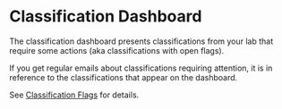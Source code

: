 # Classification Dashboard

The classification dashboard presents classifications from your lab that require some actions (aka classifications with open flags).

If you get regular emails about classifications requiring attention, it is in reference to the classifications that appear on the dashboard.

See [Classification Flags](classification_flags) for details.
